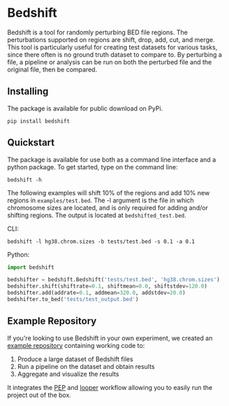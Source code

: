 # Bedshift

Bedshift is a tool for randomly perturbing BED file regions. The perturbations supported on regions are shift, drop, add, cut, and merge. This tool is particularly useful for creating test datasets for various tasks, since there often is no ground truth dataset to compare to. By perturbing a file, a pipeline or analysis can be run on both the perturbed file and the original file, then be compared.

## Installing

The package is available for public download on PyPi.

```
pip install bedshift
```

## Quickstart

The package is available for use both as a command line interface and a python package. To get started, type on the command line:

```
bedshift -h
```

The following examples will shift 10% of the regions and add 10% new regions in `examples/test.bed`. The -l argument is the file in which chromosome sizes are located, and is only required for adding and/or shifting regions. The output is located at `bedshifted_test.bed`.

CLI:

```
bedshift -l hg38.chrom.sizes -b tests/test.bed -s 0.1 -a 0.1
```

Python:

```py
import bedshift

bedshifter = bedshift.Bedshift('tests/test.bed', 'hg38.chrom.sizes')
bedshifter.shift(shiftrate=0.1, shiftmean=0.0, shiftstdev=120.0)
bedshifter.add(addrate=0.1, addmean=320.0, addstdev=20.0)
bedshifter.to_bed('tests/test_output.bed')
```

## Example Repository

If you're looking to use Bedshift in your own experiment, we created an [example repository](https://github.com/databio/bedshift_analysis) containing working code to:

1. Produce a large dataset of Bedshift files
2. Run a pipeline on the dataset and obtain results
3. Aggregate and visualize the results

It integrates the [PEP](http://pep.databio.org/en/latest/) and [looper](http://looper.databio.org/en/latest/) workflow allowing you to easily
run the project out of the box.

